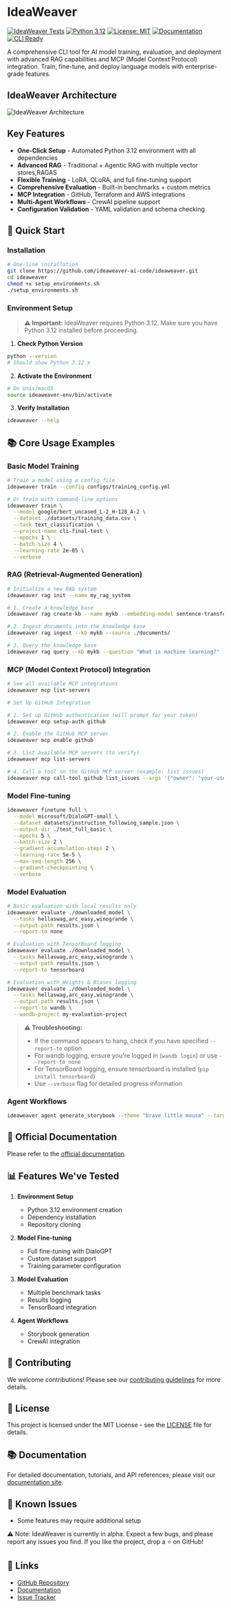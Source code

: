# IdeaWeaver

[![IdeaWeaver Tests](https://github.com/ideaweaver-ai-code/ideaweaver/actions/workflows/basic-test.yml/badge.svg)](https://github.com/ideaweaver-ai-code/ideaweaver/actions/workflows/basic-test.yml)
[![Python 3.12](https://img.shields.io/badge/python-3.12-blue.svg)](https://www.python.org/downloads/release/python-3120/)
[![License: MIT](https://img.shields.io/badge/License-MIT-yellow.svg)](https://opensource.org/licenses/MIT)
[![Documentation](https://img.shields.io/badge/docs-mkdocs-blue.svg)](https://ideaweaver-ai-code.github.io/ideaweaver-docs/)
[![CLI Ready](https://img.shields.io/badge/CLI-Ready-green.svg)](#quick-start)

A comprehensive CLI tool for AI model training, evaluation, and deployment with advanced RAG capabilities and MCP (Model Context Protocol) integration. Train, fine-tune, and deploy language models with enterprise-grade features.

## IdeaWeaver Architecture

![IdeaWeaver Architecture](images/ideaweaver-main.gif)

## Key Features

- **One-Click Setup** - Automated Python 3.12 environment with all dependencies
- **Advanced RAG** - Traditional + Agentic RAG with multiple vector stores,RAGAS
- **Flexible Training** - LoRA, QLoRA, and full fine-tuning support
- **Comprehensive Evaluation** - Built-in benchmarks + custom metrics
- **MCP Integration** - GitHub, Terraform and AWS integrations
- **Multi-Agent Workflows** - CrewAI pipeline support
- **Configuration Validation** - YAML validation and schema checking

## 🚀 Quick Start

### Installation

```bash
# One-line installation
git clone https://github.com/ideaweaver-ai-code/ideaweaver.git
cd ideaweaver
chmod +x setup_environments.sh
./setup_environments.sh
```

### Environment Setup

> **⚠️ Important:** IdeaWeaver requires Python 3.12. Make sure you have Python 3.12 installed before proceeding.

1. **Check Python Version**
```bash
python --version
# Should show Python 3.12.x
```

2. **Activate the Environment**
```bash
# On Unix/macOS
source ideaweaver-env/bin/activate
```

3. **Verify Installation**
```bash
ideaweaver --help
```

## 📚 Core Usage Examples

### Basic Model Training

```bash
# Train a model using a config file
ideaweaver train --config configs/training_config.yml

# Or train with command-line options
ideaweaver train \
  --model google/bert_uncased_L-2_H-128_A-2 \
  --dataset ./datasets/training_data.csv \
  --task text_classification \
  --project-name cli-final-test \
  --epochs 1 \
  --batch-size 4 \
  --learning-rate 2e-05 \
  --verbose
```

### RAG (Retrieval-Augmented Generation)

```bash
# Initialize a new RAG system
ideaweaver rag init --name my_rag_system

# 1. Create a knowledge base
ideaweaver rag create-kb --name mykb --embedding-model sentence-transformers/all-MiniLM-L6-v2

# 2. Ingest documents into the knowledge base
ideaweaver rag ingest --kb mykb --source ./documents/

# 3. Query the knowledge base
ideaweaver rag query --kb mykb --question "What is machine learning?"
```

### MCP (Model Context Protocol) Integration

```bash
# See all available MCP integrations
ideaweaver mcp list-servers

# Set Up GitHub Integration

# 1. Set up GitHub authentication (will prompt for your token)
ideaweaver mcp setup-auth github

# 2. Enable the GitHub MCP server
ideaweaver mcp enable github

# 3. List available MCP servers (to verify)
ideaweaver mcp list-servers

# 4. Call a tool on the GitHub MCP server (example: list issues)
ideaweaver mcp call-tool github list_issues --args '{"owner": "your-username/org name", "repo": "your-repo"}'
```

### Model Fine-tuning

```bash
ideaweaver finetune full \
  --model microsoft/DialoGPT-small \
  --dataset datasets/instruction_following_sample.json \
  --output-dir ./test_full_basic \
  --epochs 5 \
  --batch-size 2 \
  --gradient-accumulation-steps 2 \
  --learning-rate 5e-5 \
  --max-seq-length 256 \
  --gradient-checkpointing \
  --verbose
```

### Model Evaluation

```bash
# Basic evaluation with local results only
ideaweaver evaluate ./downloaded_model \
  --tasks hellaswag,arc_easy,winogrande \
  --output-path results.json \
  --report-to none

# Evaluation with TensorBoard logging
ideaweaver evaluate ./downloaded_model \
  --tasks hellaswag,arc_easy,winogrande \
  --output-path results.json \
  --report-to tensorboard

# Evaluation with Weights & Biases logging
ideaweaver evaluate ./downloaded_model \
  --tasks hellaswag,arc_easy,winogrande \
  --output-path results.json \
  --report-to wandb \
  --wandb-project my-evaluation-project
```

> **⚠️ Troubleshooting:**
> - If the command appears to hang, check if you have specified `--report-to` option
> - For wandb logging, ensure you're logged in (`wandb login`) or use `--report-to none`
> - For TensorBoard logging, ensure tensorboard is installed (`pip install tensorboard`)
> - Use `--verbose` flag for detailed progress information

### Agent Workflows

```bash
ideaweaver agent generate_storybook --theme "brave little mouse" --target-age "3-5"
```

## 🔧 Official Documentation

Please refer to the [official documentation](https://ideaweaver-ai-code.github.io/ideaweaver-docs/).

## 📊 Features We've Tested

1. **Environment Setup**
   - Python 3.12 environment creation
   - Dependency installation
   - Repository cloning

2. **Model Fine-tuning**
   - Full fine-tuning with DialoGPT
   - Custom dataset support
   - Training parameter configuration

3. **Model Evaluation**
   - Multiple benchmark tasks
   - Results logging
   - TensorBoard integration

4. **Agent Workflows**
   - Storybook generation
   - CrewAI integration

## 🤝 Contributing

We welcome contributions! Please see our [contributing guidelines](https://github.com/ideaweaver-ai-code/ideaweaver/blob/main/CONTRIBUTING.md) for more details.

## 📄 License

This project is licensed under the MIT License - see the [LICENSE](LICENSE) file for details.

## 📚 Documentation

For detailed documentation, tutorials, and API references, please visit our [documentation site](https://ideaweaver-ai-code.github.io/ideaweaver-docs/).

## 🐛 Known Issues

- Some features may require additional setup

⚠️ Note: IdeaWeaver is currently in alpha. Expect a few bugs, and please report any issues you find. If you like the project, drop a ⭐ on GitHub!

## 🔗 Links

- [GitHub Repository](https://github.com/ideaweaver-ai-code/ideaweaver)
- [Documentation](https://ideaweaver-ai-code.github.io/ideaweaver-docs/)
- [Issue Tracker](https://github.com/ideaweaver-ai-code/ideaweaver/issues) 
